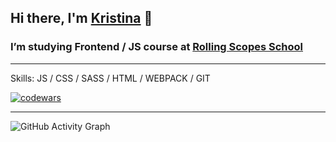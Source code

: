 ## Hi there, I'm [Kristina](https://sinevit.github.io/rsschool-cv/dist/)  👋

### I’m studying Frontend / JS course at [Rolling Scopes School](https://rs.school/js/) 

---

Skills:  JS / CSS / SASS / HTML / WEBPACK / GIT

[![codewars](https://www.codewars.com/users/HabKV/badges/small)](https://www.codewars.com/users/HabKV) 

---

![GitHub Activity Graph](https://activity-graph.herokuapp.com/graph?username=sinevit)  

